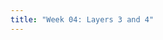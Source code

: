 ```yaml
---
title: "Week 04: Layers 3 and 4"
---
```


<!--
Dec 18
: IP Addressing
  : [slides]({{site.baseurl}}/assets/slides/ip_intro.pdf) [Worksheet]({{site.baseurl}}/assets/worksheets/ip_intro_sheet.pdf)
: Continue Lab 2
  : [Lab2]({{site.baseurl}}/docs/labs/lab2) [Question sheet]({{site.baseurl}}/assets/labs/lab2.pdf)

Dec 19
: IP Routing and ICMP Messages
: Continue Lab 2
  : [Lab2]({{site.baseurl}}/docs/labs/lab2) [Question sheet]({{site.baseurl}}/assets/labs/lab2.pdf)

Dec 21
: Introduction to TCP
: Continue Lab 2
  : [Lab2]({{site.baseurl}}/docs/labs/lab2) [Question sheet]({{site.baseurl}}/assets/labs/lab2.pdf)

Dec 22
: **No class, enjoy the break!**{: .label .label-blue}
  : **Lab 2 Due**{: .label .label-red}
-->
